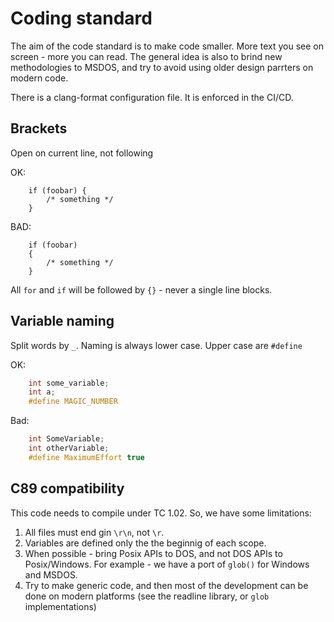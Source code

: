# Coding standard

The aim of the code standard is to make code smaller. More text you 
see on screen - more you can read. The general idea is also to brind
new methodologies to MSDOS, and try to avoid using older design parrters on modern code.

There is a clang-format configuration file. It is enforced in the CI/CD.

## Brackets
Open on current line, not following

OK:
```    
    if (foobar) {
        /* something */
    }
```

BAD:
```
    if (foobar)
    {
        /* something */
    }
```

All `for` and `if` will be followed by `{}` - never a single line
blocks.

## Variable naming
Split words by `_`. Naming is always lower case. Upper case are `#define`

OK:
``` C
    int some_variable;
    int a;
    #define MAGIC_NUMBER
```
Bad: 
``` C
    int SomeVariable;
    int otherVariable;
    #define MaximumEffort true
```

## C89 compatibility

This code needs to compile under TC 1.02. So, we have some limitations:

1. All files must end gin `\r\n`, not `\r`. 
2. Variables are defined only the the beginnig of each scope.
3. When possible - bring Posix APIs to DOS, and not DOS APIs to Posix/Windows. For example - we have a port of `glob()` for Windows and MSDOS.
4. Try to make generic code, and then most of the development can be done on modern platforms (see the readline library, or `glob` implementations)